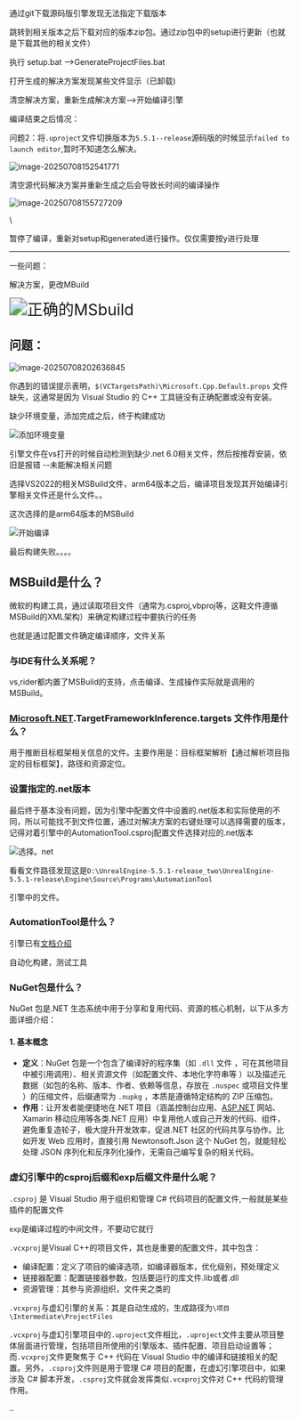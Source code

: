 通过git下载源码版引擎发现无法指定下载版本

跳转到相关版本之后下载对应的版本zip包。通过zip包中的setup进行更新（也就是下载其他的相关文件）

执行 setup.bat -->GenerateProjectFiles.bat 

打开生成的解决方案发现某些文件显示（已卸载)

清空解决方案，重新生成解决方案-->开始编译引擎

编译结束之后情况：



问题2：将`.uproject`文件切换版本为`5.5.1--release`源码版的时候显示`failed to launch editor`,暂时不知道怎么解决。

![image-20250708152541771](C:\Users\yinming.li\AppData\Roaming\Typora\typora-user-images\image-20250708152541771.png)



清空源代码解决方案并重新生成之后会导致长时间的编译操作



![image-20250708155727209](C:\Users\yinming.li\AppData\Roaming\Typora\typora-user-images\image-20250708155727209.png)



\

暂停了编译，重新对setup和generated进行操作。仅仅需要按y进行处理







-----

一些问题：



解决方案，更改MBuild

<img src="C:\Users\yinming.li\Desktop\MD\Snipaste\正确的MSbuild.png" alt="正确的MSbuild" style="zoom:200%;" />



## 问题：

![image-20250708202636845](C:\Users\yinming.li\AppData\Roaming\Typora\typora-user-images\image-20250708202636845.png)

你遇到的错误提示表明，`$(VCTargetsPath)\Microsoft.Cpp.Default.props` 文件缺失，这通常是因为 Visual Studio 的 C++ 工具链没有正确配置或没有安装。

缺少环境变量，添加完成之后，终于构建成功



![添加环境变量](C:\Users\yinming.li\Desktop\MD\Snipaste\添加环境变量.png)





引擎文件在vs打开的时候自动检测到缺少.net 6.0相关文件，然后按推荐安装，依旧是报错    --未能解决相关问题

选择VS2022的相关MSBuild文件，arm64版本之后，编译项目发现其开始编译引擎相关文件还是什么文件。。

这次选择的是arm64版本的MSBuild

![开始编译](C:\Users\yinming.li\Desktop\MD\Snipaste\开始编译.png)

最后构建失败。。。。





## MSBuild是什么？

微软的构建工具，通过读取项目文件（通常为.csproj,vbproj等，这鞋文件遵循MSBuild的XML架构）来确定构建过程中要执行的任务

也就是通过配置文件确定编译顺序，文件关系

### 与IDE有什么关系呢？

vs,rider都内置了MSBuild的支持，点击编译、生成操作实际就是调用的MSBuild。

### [Microsoft.NET](https://microsoft.net/).TargetFrameworkInference.targets 文件作用是什么？

用于推断目标框架相关信息的文件。主要作用是：目标框架解析【通过解析项目指定的目标框架】，路径和资源定位。



### 设置指定的.net版本

最后终于基本没有问题，因为引擎中配置文件中设置的.net版本和实际使用的不同，所以可能找不到文件位置，通过对解决方案的右键处理可以选择需要的版本，记得对着引擎中的AutomationTool.csproj配置文件选择对应的.net版本

![选择。net](C:\Users\yinming.li\Desktop\MD\Snipaste\选择。net.png)

看看文件路径发现这是`D:\UnrealEngine-5.5.1-release_two\UnrealEngine-5.5.1-release\Engine\Source\Programs\AutomationTool`

引擎中的文件。

### AutomationTool是什么？

引擎已有[文档介绍](https://dev.epicgames.com/documentation/zh-cn/unreal-engine/unreal-automation-tool-overview-for-unreal-engine)

自动化构建，测试工具



### NuGet包是什么？

NuGet 包是.NET 生态系统中用于分享和复用代码、资源的核心机制，以下从多方面详细介绍：

#### 1. 基本概念

- **定义**：NuGet 包是一个包含了编译好的程序集（如 `.dll` 文件 ，可在其他项目中被引用调用）、相关资源文件（如配置文件、本地化字符串等 ）以及描述元数据（如包的名称、版本、作者、依赖等信息，存放在 `.nuspec` 或项目文件里 ）的压缩文件，后缀通常为 `.nupkg` ，本质是遵循特定结构的 ZIP 压缩包。
- **作用**：让开发者能便捷地在.NET 项目（涵盖控制台应用、[ASP.NET](https://asp.net/) 网站、Xamarin 移动应用等各类.NET 应用）中复用他人或自己开发的代码、组件，避免重复造轮子，极大提升开发效率，促进.NET 社区的代码共享与协作。比如开发 Web 应用时，直接引用 Newtonsoft.Json 这个 NuGet 包，就能轻松处理 JSON 序列化和反序列化操作，无需自己编写复杂的相关代码。

### 虚幻引擎中的csproj后缀和exp后缀文件是什么呢？

`.csproj` 是 Visual Studio 用于组织和管理 C# 代码项目的配置文件,一般就是某些插件的配置文件

`exp`是编译过程的中间文件，不要动它就行

`.vcxproj`是Visual C++的项目文件，其也是重要的配置文件，其中包含：

- 编译配置：定义了项目的编译选项，如编译器版本，优化级别，预处理定义
- 链接器配置：配置链接器参数，包括要运行的库文件.lib或者.dll 
- 资源管理：其参与资源组织，文件夹之类的

`.vcxproj`与虚幻引擎的关系：其是自动生成的，生成路径为`\项目\Intermediate\ProjectFiles`

`.vcxproj`与虚幻引擎项目中的`.uproject`文件相比，`.uproject`文件主要从项目整体层面进行管理，包括项目所使用的引擎版本、插件配置、项目启动设置等；而`.vcxproj`文件更聚焦于 C++ 代码在 Visual Studio 中的编译和链接相关的配置。另外，`.csproj`文件则是用于管理 C# 项目的配置，在虚幻引擎项目中，如果涉及 C# 脚本开发，`.csproj`文件就会发挥类似`.vcxproj`文件对 C++ 代码的管理作用。





..
